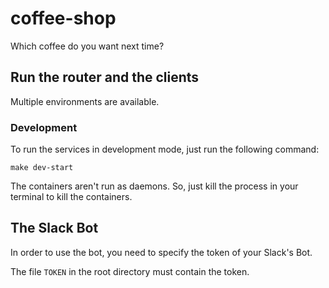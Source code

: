 # coffee-shop
Which coffee do you want next time?

## Run the router and the clients

Multiple environments are available.

### Development

To run the services in development mode, just run the following command:

    make dev-start

The containers aren't run as daemons. So, just kill the process in your terminal to kill the containers.

## The Slack Bot

In order to use the bot, you need to specify the token of your Slack's Bot.

The file `TOKEN` in the root directory must contain the token.

